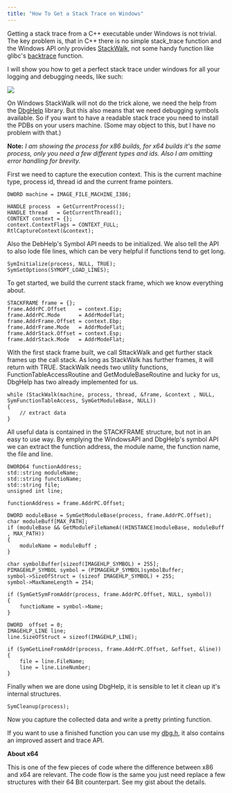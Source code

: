 ```yaml
---
title: "How To Get a Stack Trace on Windows"
---
```


Getting a stack trace from a C++ executable under Windows is not trivial. 
The key problem is, that in C++ there is no simple stack_trace function and the 
Windows API only provides [StackWalk], not some handy function like glibc's 
[backtrace] function.

I will show you how to get a perfect stack trace under windows for all your 
logging and debugging needs, like such:

<img src="/media/2017-01-09_stacktrace.png" class="img-responsive">

<!--more-->

On Windows StackWalk will not do the trick alone, we need the help from the 
[DbgHelp] library. But this also means that we need debugging symbols available. 
So if you want to have a readable stack trace you need to install the PDBs on 
your users machine. (Some may object to this, but I have no problem with that.)

**Note:** *I am showing the process for x86 builds, for x64 builds it's the same 
process, only you need a few different types and ids. Also I am omitting error 
handling for brevity.*

First we need to capture the execution context. This is the current machine 
type, process id, thread id and the current frame pointers.

    DWORD machine = IMAGE_FILE_MACHINE_I386;

    HANDLE process  = GetCurrentProcess();
    HANDLE thread   = GetCurrentThread();
    CONTEXT context = {};
    context.ContextFlags = CONTEXT_FULL;
    RtlCaptureContext(&context);

Also the DebHelp's Symbol API needs to be initialized. We also tell the API to 
also lode file lines, which can be very helpful if functions tend to get long.

    SymInitialize(process, NULL, TRUE);
    SymSetOptions(SYMOPT_LOAD_LINES);

To get started, we build the current stack frame, which we know everything about.

    STACKFRAME frame = {};
    frame.AddrPC.Offset    = context.Eip;
    frame.AddrPC.Mode      = AddrModeFlat;
    frame.AddrFrame.Offset = context.Ebp;
    frame.AddrFrame.Mode   = AddrModeFlat;
    frame.AddrStack.Offset = context.Esp;
    frame.AddrStack.Mode   = AddrModeFlat;

With the first stack frame built, we call SttackWalk and get further stack 
frames up the call stack. As long as StackWalk has further frames, it will 
return with TRUE.
StackWalk needs two utility functions, FunctionTableAccessRoutine and 
GetModuleBaseRoutine and lucky for us, DbgHelp has two already implemented 
for us.

    while (StackWalk(machine, process, thread, &frame, &context , NULL, SymFunctionTableAccess, SymGetModuleBase, NULL))
    {
        // extract data
    }

All useful data is contained in the STACKFRAME structure, but not in an easy to 
use way. By emplying the WindowsAPI and DbgHelp's symbol API we can extract the 
function address, the module name, the function name, the file and line.

    DWORD64 functionAddress;
    std::string moduleName;
    std::string functioName;
    std::string file;
    unsigned int line;

    functionAddress = frame.AddrPC.Offset;

    DWORD moduleBase = SymGetModuleBase(process, frame.AddrPC.Offset);
    char moduleBuff[MAX_PATH];
    if (moduleBase && GetModuleFileNameA((HINSTANCE)moduleBase, moduleBuff , MAX_PATH))
    {
        moduleName = moduleBuff ;
    }

    char symbolBuffer[sizeof(IMAGEHLP_SYMBOL) + 255];
    PIMAGEHLP_SYMBOL symbol = (PIMAGEHLP_SYMBOL)symbolBuffer;
    symbol->SizeOfStruct = (sizeof IMAGEHLP_SYMBOL) + 255;
    symbol->MaxNameLength = 254;

    if (SymGetSymFromAddr(process, frame.AddrPC.Offset, NULL, symbol))
    {
        functioName = symbol->Name;
    }

    DWORD  offset = 0;
    IMAGEHLP_LINE line;
    line.SizeOfStruct = sizeof(IMAGEHLP_LINE);

    if (SymGetLineFromAddr(process, frame.AddrPC.Offset, &offset, &line))
    {
        file = line.FileName;
        line = line.LineNumber;
    }

Finally when we are done using DbgHelp, it is sensible to let it clean up it's 
internal structures.

    SymCleanup(process);

Now you capture the collected data and write a pretty printing function.

If you want to use a finished function you can use my [dbg.h], it also contains 
an improved assert and trace API.

**About x64**

This is one of the few pieces of code where the difference between x86 and x64 
are relevant. The code flow is the same you just need replace a few structures 
with their 64 Bit counterpart. See my gist about the details.

[StackWalk]: https://msdn.microsoft.com/en-us/library/windows/desktop/ms680650(v=vs.85).aspx
[backtrace]: https://www.gnu.org/software/libc/manual/html_node/Backtraces.html
[DbgHelp]: https://msdn.microsoft.com/en-us/library/windows/desktop/ms679309(v=vs.85).aspx
[dbg.h]: https://gist.github.com/rioki/85ca8295d51a5e0b7c56e5005b0ba8b4
